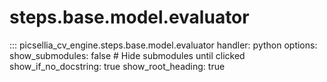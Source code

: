 # steps.base.model.evaluator

::: picsellia_cv_engine.steps.base.model.evaluator
    handler: python
    options:
        show_submodules: false  # Hide submodules until clicked
        show_if_no_docstring: true
        show_root_heading: true
